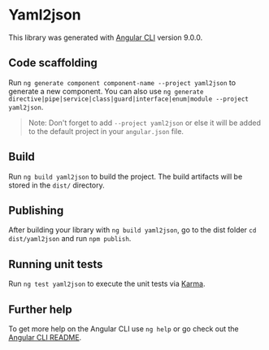 # Yaml2json

This library was generated with [Angular CLI](https://github.com/angular/angular-cli) version 9.0.0.

## Code scaffolding

Run `ng generate component component-name --project yaml2json` to generate a new component. You can also use `ng generate directive|pipe|service|class|guard|interface|enum|module --project yaml2json`.
> Note: Don't forget to add `--project yaml2json` or else it will be added to the default project in your `angular.json` file. 

## Build

Run `ng build yaml2json` to build the project. The build artifacts will be stored in the `dist/` directory.

## Publishing

After building your library with `ng build yaml2json`, go to the dist folder `cd dist/yaml2json` and run `npm publish`.

## Running unit tests

Run `ng test yaml2json` to execute the unit tests via [Karma](https://karma-runner.github.io).

## Further help

To get more help on the Angular CLI use `ng help` or go check out the [Angular CLI README](https://github.com/angular/angular-cli/blob/master/README.md).
